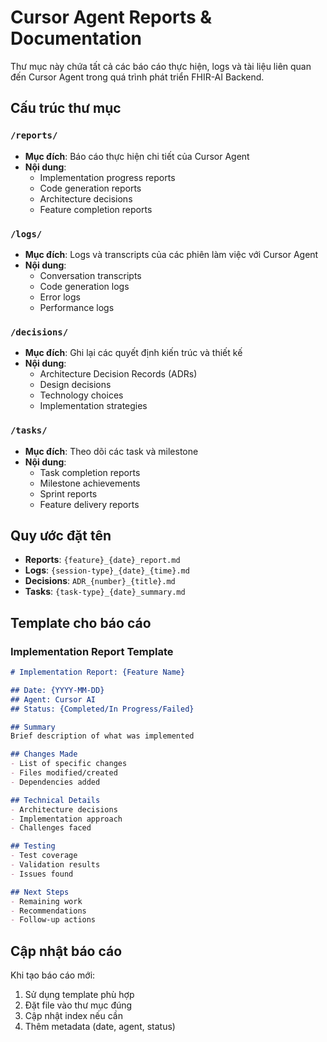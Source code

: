 # Cursor Agent Reports & Documentation

Thư mục này chứa tất cả các báo cáo thực hiện, logs và tài liệu liên quan đến Cursor Agent trong quá trình phát triển FHIR-AI Backend.

## Cấu trúc thư mục

### `/reports/`
- **Mục đích**: Báo cáo thực hiện chi tiết của Cursor Agent
- **Nội dung**:
  - Implementation progress reports
  - Code generation reports
  - Architecture decisions
  - Feature completion reports

### `/logs/`
- **Mục đích**: Logs và transcripts của các phiên làm việc với Cursor Agent
- **Nội dung**:
  - Conversation transcripts
  - Code generation logs
  - Error logs
  - Performance logs

### `/decisions/`
- **Mục đích**: Ghi lại các quyết định kiến trúc và thiết kế
- **Nội dung**:
  - Architecture Decision Records (ADRs)
  - Design decisions
  - Technology choices
  - Implementation strategies

### `/tasks/`
- **Mục đích**: Theo dõi các task và milestone
- **Nội dung**:
  - Task completion reports
  - Milestone achievements
  - Sprint reports
  - Feature delivery reports

## Quy ước đặt tên

- **Reports**: `{feature}_{date}_report.md`
- **Logs**: `{session-type}_{date}_{time}.md`
- **Decisions**: `ADR_{number}_{title}.md`
- **Tasks**: `{task-type}_{date}_summary.md`

## Template cho báo cáo

### Implementation Report Template
```markdown
# Implementation Report: {Feature Name}

## Date: {YYYY-MM-DD}
## Agent: Cursor AI
## Status: {Completed/In Progress/Failed}

## Summary
Brief description of what was implemented

## Changes Made
- List of specific changes
- Files modified/created
- Dependencies added

## Technical Details
- Architecture decisions
- Implementation approach
- Challenges faced

## Testing
- Test coverage
- Validation results
- Issues found

## Next Steps
- Remaining work
- Recommendations
- Follow-up actions
```

## Cập nhật báo cáo

Khi tạo báo cáo mới:
1. Sử dụng template phù hợp
2. Đặt file vào thư mục đúng
3. Cập nhật index nếu cần
4. Thêm metadata (date, agent, status)

